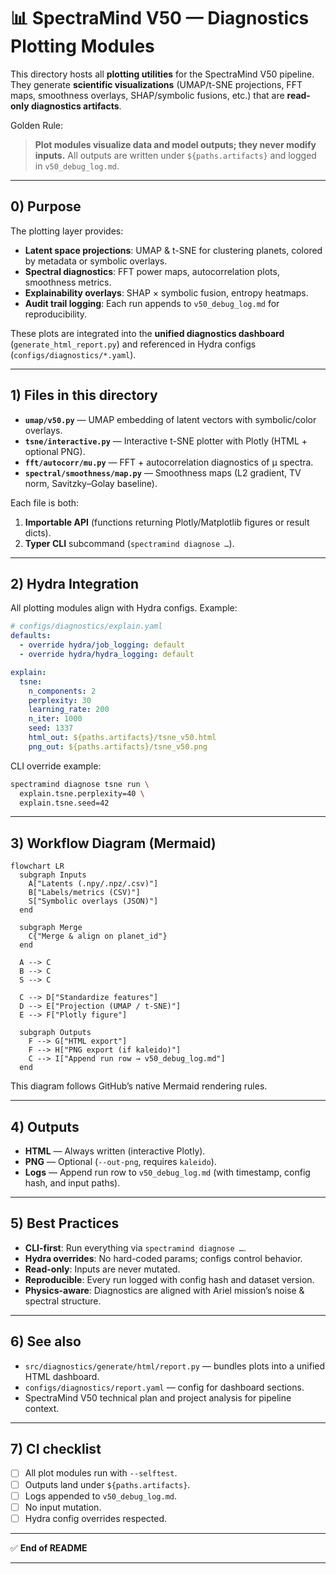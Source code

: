 # 📊 SpectraMind V50 — Diagnostics Plotting Modules

This directory hosts all **plotting utilities** for the SpectraMind V50 pipeline.
They generate **scientific visualizations** (UMAP/t-SNE projections, FFT maps, smoothness overlays, SHAP/symbolic fusions, etc.) that are **read-only diagnostics artifacts**.

Golden Rule:

> **Plot modules visualize data and model outputs; they never modify inputs.**
> All outputs are written under `${paths.artifacts}` and logged in `v50_debug_log.md`.

---

## 0) Purpose

The plotting layer provides:

* **Latent space projections**: UMAP & t-SNE for clustering planets, colored by metadata or symbolic overlays.
* **Spectral diagnostics**: FFT power maps, autocorrelation plots, smoothness metrics.
* **Explainability overlays**: SHAP × symbolic fusion, entropy heatmaps.
* **Audit trail logging**: Each run appends to `v50_debug_log.md` for reproducibility.

These plots are integrated into the **unified diagnostics dashboard** (`generate_html_report.py`) and referenced in Hydra configs (`configs/diagnostics/*.yaml`).

---

## 1) Files in this directory

* **`umap/v50.py`** — UMAP embedding of latent vectors with symbolic/color overlays.
* **`tsne/interactive.py`** — Interactive t-SNE plotter with Plotly (HTML + optional PNG).
* **`fft/autocorr/mu.py`** — FFT + autocorrelation diagnostics of μ spectra.
* **`spectral/smoothness/map.py`** — Smoothness maps (L2 gradient, TV norm, Savitzky–Golay baseline).

Each file is both:

1. **Importable API** (functions returning Plotly/Matplotlib figures or result dicts).
2. **Typer CLI** subcommand (`spectramind diagnose …`).

---

## 2) Hydra Integration

All plotting modules align with Hydra configs. Example:

```yaml
# configs/diagnostics/explain.yaml
defaults:
  - override hydra/job_logging: default
  - override hydra/hydra_logging: default

explain:
  tsne:
    n_components: 2
    perplexity: 30
    learning_rate: 200
    n_iter: 1000
    seed: 1337
    html_out: ${paths.artifacts}/tsne_v50.html
    png_out: ${paths.artifacts}/tsne_v50.png
```

CLI override example:

```bash
spectramind diagnose tsne run \
  explain.tsne.perplexity=40 \
  explain.tsne.seed=42
```

---

## 3) Workflow Diagram (Mermaid)

```mermaid
flowchart LR
  subgraph Inputs
    A["Latents (.npy/.npz/.csv)"]
    B["Labels/metrics (CSV)"]
    S["Symbolic overlays (JSON)"]
  end

  subgraph Merge
    C{"Merge & align on planet_id"}
  end

  A --> C
  B --> C
  S --> C

  C --> D["Standardize features"]
  D --> E["Projection (UMAP / t-SNE)"]
  E --> F["Plotly figure"]

  subgraph Outputs
    F --> G["HTML export"]
    F --> H["PNG export (if kaleido)"]
    C --> I["Append run row → v50_debug_log.md"]
  end
```

This diagram follows GitHub’s native Mermaid rendering rules.

---

## 4) Outputs

* **HTML** — Always written (interactive Plotly).
* **PNG** — Optional (`--out-png`, requires `kaleido`).
* **Logs** — Append run row to `v50_debug_log.md` (with timestamp, config hash, and input paths).

---

## 5) Best Practices

* **CLI-first**: Run everything via `spectramind diagnose …`.
* **Hydra overrides**: No hard-coded params; configs control behavior.
* **Read-only**: Inputs are never mutated.
* **Reproducible**: Every run logged with config hash and dataset version.
* **Physics-aware**: Diagnostics are aligned with Ariel mission’s noise & spectral structure.

---

## 6) See also

* `src/diagnostics/generate/html/report.py` — bundles plots into a unified HTML dashboard.
* `configs/diagnostics/report.yaml` — config for dashboard sections.
* SpectraMind V50 technical plan and project analysis for pipeline context.

---

## 7) CI checklist

* [ ] All plot modules run with `--selftest`.
* [ ] Outputs land under `${paths.artifacts}`.
* [ ] Logs appended to `v50_debug_log.md`.
* [ ] No input mutation.
* [ ] Hydra config overrides respected.

---

✅ **End of README**

---
